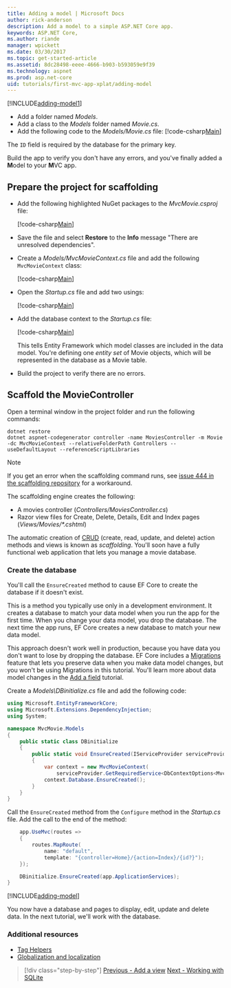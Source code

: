 ```yaml
---
title: Adding a model | Microsoft Docs
author: rick-anderson
description: Add a model to a simple ASP.NET Core app.
keywords: ASP.NET Core,
ms.author: riande
manager: wpickett
ms.date: 03/30/2017
ms.topic: get-started-article
ms.assetid: 8dc28498-eeee-4666-b903-b593059e9f39
ms.technology: aspnet
ms.prod: asp.net-core
uid: tutorials/first-mvc-app-xplat/adding-model
---
```


[!INCLUDE[adding-model1](../../includes/mvc-intro/adding-model1.md)]

* Add a folder named *Models*.
* Add a class to the *Models* folder named *Movie.cs*.
* Add the following code to the *Models/Movie.cs* file:
   [!code-csharp[Main](../../tutorials/first-mvc-app/start-mvc/sample/MvcMovie/Models/MovieNoEF.cs?name=snippet_1)]

The `ID` field is required by the database for the primary key. 

Build the app to verify you don't have any errors, and you've finally added a **M**odel to your **M**VC app.

## Prepare the project for scaffolding

- Add the following highlighted NuGet packages to the *MvcMovie.csproj* file:
             
   [!code-csharp[Main](start-mvc/sample/MvcMovie/MvcMovie.csproj?highlight=5,17-18,21-)]

- Save the file and select **Restore** to the **Info** message "There are unresolved dependencies".
- Create a *Models/MvcMovieContext.cs* file and add the following `MvcMovieContext` class:

   [!code-csharp[Main](start-mvc/sample/MvcMovie/Models/MvcMovieContext.cs)]
   
- Open the *Startup.cs* file and add two usings:

   [!code-csharp[Main](start-mvc/sample/MvcMovie/Startup.cs?name=snippet1&highlight=1,2)]

- Add the database context to the *Startup.cs* file:

   [!code-csharp[Main](start-mvc/sample/MvcMovie/Startup.cs?name=snippet2&highlight=6-7)]

  This tells Entity Framework which model classes are included in the data model. You're defining one *entity set* of Movie objects, which will be represented in the database as a Movie table.

- Build the project to verify there are no errors.

## Scaffold the MovieController

Open a terminal window in the project folder and run the following commands:

```
dotnet restore
dotnet aspnet-codegenerator controller -name MoviesController -m Movie -dc MvcMovieContext --relativeFolderPath Controllers --useDefaultLayout --referenceScriptLibraries 
```

> [!NOTE]
> If you get an error when the scaffolding command runs, see [issue 444 in the scaffolding repository](https://github.com/aspnet/scaffolding/issues/444) for a workaround.

The scaffolding engine creates the following:

* A movies controller (*Controllers/MoviesController.cs*)
* Razor view files for Create, Delete, Details, Edit and Index pages (*Views/Movies/\*.cshtml*)

The automatic creation of [CRUD](https://en.wikipedia.org/wiki/Create,_read,_update_and_delete) (create, read, update, and delete) action methods and views is known as *scaffolding*. You'll soon have a fully functional web application that lets you manage a movie database.

### Create the database

You'll call the `EnsureCreated` method to cause EF Core to create the database if it doesn't exist. 

This is a method you typically use only in a development environment. It creates a database to match your data model when you run the app for the first time. When you change your data model, you drop the database. The next time the app runs, EF Core creates a new database to match your new data model.

This approach doesn't work well in production, because you have data you don't want to lose by dropping the database. EF Core includes a [Migrations](xref:data/ef-mvc/migrations) feature that lets you preserve data when you make data model changes, but you won't be using Migrations in this tutorial. You'll learn more about data model changes in the [Add a field](xref:tutorials/first-mvc-app-xplat/new-field) tutorial.

Create a *Models\DBinitialize.cs* file and add the following code:

<!-- todo - replace this with code import -->

```c#
using Microsoft.EntityFrameworkCore;
using Microsoft.Extensions.DependencyInjection;
using System;

namespace MvcMovie.Models
{
    public static class DBinitialize
    {
        public static void EnsureCreated(IServiceProvider serviceProvider)
        {
            var context = new MvcMovieContext(
                serviceProvider.GetRequiredService<DbContextOptions<MvcMovieContext>>());
            context.Database.EnsureCreated();
        }
    }
}
```

Call the `EnsureCreated` method from the `Configure` method in the *Startup.cs* file. Add the call to the end of the method:

<!-- todo - replace this with code import -->

```c#
    app.UseMvc(routes =>
    {
        routes.MapRoute(
            name: "default",
            template: "{controller=Home}/{action=Index}/{id?}");
    });

    DBinitialize.EnsureCreated(app.ApplicationServices);
}
```

[!INCLUDE[adding-model](../../includes/mvc-intro/adding-model3.md)]

You now have a database and pages to display, edit, update and delete data. In the next tutorial, we'll work with the database.

### Additional resources

* [Tag Helpers](xref:mvc/views/tag-helpers/intro)
* [Globalization and localization](xref:fundamentals/localization)

>[!div class="step-by-step"]
[Previous - Add a view](adding-view.md)
[Next - Working with SQLite](working-with-sql.md)
